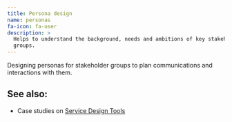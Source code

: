 ```yaml
---
title: Persona design
name: personas
fa-icon: fa-user
description: >
  Helps to understand the background, needs and ambitions of key stakeholder
  groups.
---
```


Designing personas for stakeholder groups to plan communications and interactions with them.

## See also:

* Case studies on [Service Design Tools](http://www.servicedesigntools.org/tools/40)

